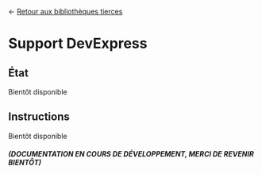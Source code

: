 ← [Retour aux bibliothèques tierces](/docs/9/67)
# Support DevExpress
## État
Bientôt disponible
## Instructions
Bientôt disponible
#### *(DOCUMENTATION EN COURS DE DÉVELOPPEMENT, MERCI DE REVENIR BIENTÔT)*